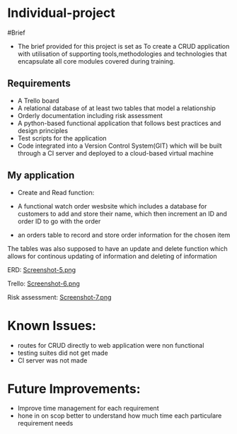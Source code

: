 # Individual-project
#Brief
- The brief provided for this project is set as To create a CRUD application with utilisation of supporting tools,methodologies and technologies that encapsulate all core modules
covered during training.

## Requirements
- A Trello board
- A relational database of at least two tables that model a relationship
- Orderly documentation including risk assessment
- A python-based functional application that follows best practices and design principles
- Test scripts for the application
- Code integrated into a Version Control System(GIT) which will be built through a CI server and deployed to a cloud-based virtual machine

## My application
- Create and Read function:
- A functional watch order wesbsite which includes a database for customers to add and store their name, which then increment an ID and order ID to go with the order

- an orders table to record and store order information for the chosen item

The tables was also supposed to have an update and delete function which allows for continous updating of information and deleting of information


ERD:
[Screenshot-5.png](https://postimg.cc/LhzP4RjH)

Trello:
[Screenshot-6.png](https://postimg.cc/hhkHxkyZ)

Risk assessment:
[Screenshot-7.png](https://postimg.cc/njNmZC6n)

# Known Issues:

- routes for CRUD directly to web application were non functional
- testing suites did not get made
- CI server was not made

# Future Improvements:

- Improve time management for each requirement
- hone in on scop better to understand how much time each particulare requirement needs

